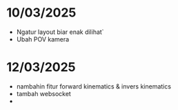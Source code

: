 # 10/03/2025
- Ngatur layout biar enak dilihat`
- Ubah POV kamera

# 12/03/2025
- nambahin fitur forward kinematics & invers kinematics
- tambah websocket
- 